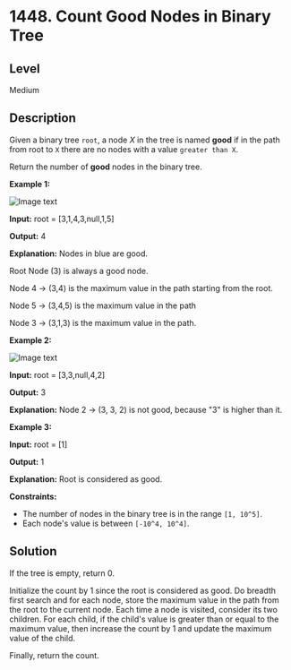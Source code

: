 # 1448. Count Good Nodes in Binary Tree
## Level
Medium

## Description
Given a binary tree `root`, a node *X* in the tree is named **good** if in the path from root to `X` there are no nodes with a value `greater than X`.

Return the number of **good** nodes in the binary tree.

**Example 1:**

![Image text](https://assets.leetcode.com/uploads/2020/04/02/test_sample_1.png)

**Input:** root = [3,1,4,3,null,1,5]

**Output:** 4

**Explanation:** Nodes in blue are good.

Root Node (3) is always a good node.

Node 4 -> (3,4) is the maximum value in the path starting from the root.

Node 5 -> (3,4,5) is the maximum value in the path

Node 3 -> (3,1,3) is the maximum value in the path.

**Example 2:**

![Image text](https://assets.leetcode.com/uploads/2020/04/02/test_sample_2.png)

**Input:** root = [3,3,null,4,2]

**Output:** 3

**Explanation:** Node 2 -> (3, 3, 2) is not good, because "3" is higher than it.

**Example 3:**

**Input:** root = [1]

**Output:** 1

**Explanation:** Root is considered as good.

**Constraints:**

* The number of nodes in the binary tree is in the range `[1, 10^5]`.
* Each node's value is between `[-10^4, 10^4]`.

## Solution
If the tree is empty, return 0.

Initialize the count by 1 since the root is considered as good. Do breadth first search and for each node, store the maximum value in the path from the root to the current node. Each time a node is visited, consider its two children. For each child, if the child's value is greater than or equal to the maximum value, then increase the count by 1 and update the maximum value of the child.

Finally, return the count.
